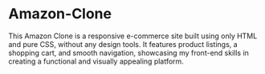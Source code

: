 # Amazon-Clone
This Amazon Clone is a responsive e-commerce site built using only HTML and pure CSS, without any design tools. It features product listings, a shopping cart, and smooth navigation, showcasing my front-end skills in creating a functional and visually appealing platform.
